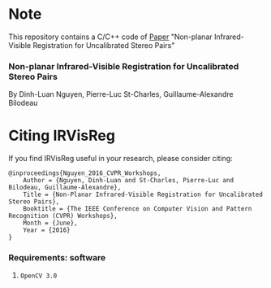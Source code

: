 # Note
This repository contains a C/C++ code of [Paper](https://luannd.github.io/cvprw.html) "Non-planar Infrared-Visible Registration for Uncalibrated Stereo Pairs" 

### Non-planar Infrared-Visible Registration for Uncalibrated Stereo Pairs

By Dinh-Luan Nguyen, Pierre-Luc St-Charles, Guillaume-Alexandre Bilodeau

# Citing IRVisReg

If you find IRVisReg useful in your research, please consider citing:

    @inproceedings{Nguyen_2016_CVPR_Workshops,
        Author = {Nguyen, Dinh-Luan and St-Charles, Pierre-Luc and Bilodeau, Guillaume-Alexandre},
        Title = {Non-Planar Infrared-Visible Registration for Uncalibrated Stereo Pairs},
        Booktitle = {The IEEE Conference on Computer Vision and Pattern Recognition (CVPR) Workshops},
        Month = {June},
        Year = {2016}
    }

### Requirements: software

1. `OpenCV 3.0` 
